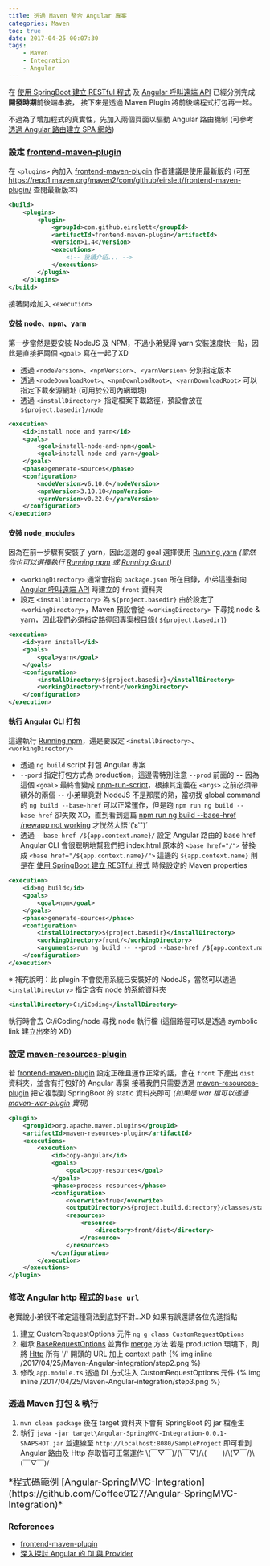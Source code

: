 ```yaml
---
title: 透過 Maven 整合 Angular 專案
categories: Maven
toc: true
date: 2017-04-25 00:07:30
tags:
    - Maven
    - Integration
    - Angular
---
```

在 [使用 SpringBoot 建立 RESTful 程式](/blog/2017/04/23/spring-boot-rest/) 及 [Angular 呼叫遠端 API](/blog/2017/04/23/Angular-proxy-to-backend-rest/) 已經分別完成**開發時期**前後端串接，
接下來是透過 Maven Plugin 將前後端程式打包再一起。

不過為了增加程式的真實性，先加入兩個頁面以驅動 Angular 路由機制 (可參考 [透過 Angular 路由建立 SPA 網站](/2017/04/24/Angular-simple-routing/))

<!--more-->

### 設定 [frontend-maven-plugin](https://github.com/eirslett/frontend-maven-plugin)
在 `<plugins>` 內加入 [frontend-maven-plugin](https://github.com/eirslett/frontend-maven-plugin)
作者建議是使用最新版的 (可至 https://repo1.maven.org/maven2/com/github/eirslett/frontend-maven-plugin/ 查閱最新版本)
```xml
<build>
    <plugins>
        <plugin>
            <groupId>com.github.eirslett</groupId>
            <artifactId>frontend-maven-plugin</artifactId>
            <version>1.4</version>
            <executions>
                <!-- 後續介紹... -->
            </executions>
        </plugin>
    </plugins>
</build>
```
接著開始加入 `<execution>`
#### 安裝 node、npm、yarn
第一步當然是要安裝 NodeJS 及 NPM，不過小弟覺得 yarn 安裝速度快一點，因此是直接把兩個 `<goal>` 寫在一起了XD
* 透過 `<nodeVersion>`、`<npmVersion>`、`<yarnVersion>` 分別指定版本
* 透過 `<nodeDownloadRoot>`、`<npmDownloadRoot>`、`<yarnDownloadRoot>` 可以指定下載來源網址 (可用於公司內網環境)
* 透過 `<installDirectory`> 指定檔案下載路徑，預設會放在 `${project.basedir}/node`
```xml
<execution>
    <id>install node and yarn</id>
    <goals>
        <goal>install-node-and-npm</goal>
        <goal>install-node-and-yarn</goal>
    </goals>
    <phase>generate-sources</phase>
    <configuration>
        <nodeVersion>v6.10.0</nodeVersion>
        <npmVersion>3.10.10</npmVersion>
        <yarnVersion>v0.22.0</yarnVersion>
    </configuration>
</execution>
```
#### 安裝 node_modules
因為在前一步驟有安裝了 yarn，因此這邊的 goal 選擇使用 [Running yarn](https://github.com/eirslett/frontend-maven-plugin#running-yarn)
*(當然你也可以選擇執行 [Running npm](https://github.com/eirslett/frontend-maven-plugin#running-npm) 或 [Running Grunt](https://github.com/eirslett/frontend-maven-plugin#running-grunt))*
* `<workingDirectory>` 通常會指向 `package.json` 所在目錄，小弟這邊指向 [Angular 呼叫遠端 API](/blog/2017/04/23/Angular-proxy-to-backend-rest/) 時建立的 `front` 資料夾
* 設定 `<installDirectory>` 為 `${project.basedir}`
  由於設定了 `<workingDirectory>`，Maven 預設會從 `<workingDirectory>` 下尋找 node & yarn，因此我們必須指定路徑回專案根目錄( `${project.basedir}`)
```xml
<execution>
    <id>yarn install</id>
    <goals>
        <goal>yarn</goal>
    </goals>
    <configuration>
        <installDirectory>${project.basedir}</installDirectory>
        <workingDirectory>front</workingDirectory>
    </configuration>
</execution>
```
#### 執行 Angular CLI 打包
這邊執行 [Running npm](https://github.com/eirslett/frontend-maven-plugin#running-npm)，還是要設定 `<installDirectory>`、`<workingDirectory>`
* 透過 `ng build` script 打包 Angular 專案
* `--pord` 指定打包方式為 production，這邊需特別注意 `--prod` 前面的 **`--`**
  因為這個 `<goal>` 最終會變成 [npm-run-script](https://docs.npmjs.com/cli/run-script)，根據其定義在 `<args>` 之前必須帶額外的兩個 `--`
  小弟畢竟對 NodeJS 不是那麼的熟，當初找 global command 的 `ng build --base-href` 可以正常運作，但是跑 `npm run ng build --base-href` 卻失敗 XD，直到看到這篇 [npm run ng build --base-href /newapp not working](https://github.com/angular/angular-cli/issues/5768) 才恍然大悟ˋ(′ε‵")ˊ
* 透過 `--base-href /${app.context.name}/` 設定 Angular 路由的 base href
  Angular CLI 會很聰明地幫我們把 index.html 原本的 `<base href="/">` 替換成 `<base href="/${app.context.name}/">`
  這邊的 `${app.context.name}` 則是在 [使用 SpringBoot 建立 RESTful 程式](/blog/2017/04/23/spring-boot-rest/) 時候設定的 Maven properties
```xml
<execution>
    <id>ng build</id>
    <goals>
        <goal>npm</goal>
    </goals>
    <phase>generate-sources</phase>
    <configuration>
        <installDirectory>${project.basedir}</installDirectory>
        <workingDirectory>front/</workingDirectory>
        <arguments>run ng build -- --prod --base-href /${app.context.name}/</arguments>
    </configuration>
</execution>
```

※ 補充說明：此 plugin 不會使用系統已安裝好的 NodeJS，當然可以透過 `<installDirectory>` 指定含有 node 的系統資料夾
```xml
<installDirectory>C:/iCoding</installDirectory>
```
執行時會去 C:/iCoding/node 尋找 node 執行檔 (這個路徑可以是透過 symbolic link 建立出來的 XD)

### 設定 [maven-resources-plugin](https://maven.apache.org/plugins/maven-resources-plugin/)
若 [frontend-maven-plugin](https://github.com/eirslett/frontend-maven-plugin) 設定正確且運作正常的話，會在 `front` 下產出 `dist` 資料夾，並含有打包好的 Angular 專案
接著我們只需要透過 [maven-resources-plugin](https://maven.apache.org/plugins/maven-resources-plugin/) 把它複製到 SpringBoot 的 static 資料夾即可
*(如果是 war 檔可以透過 [maven-war-plugin](https://maven.apache.org/plugins/maven-war-plugin/examples/including-excluding-files-from-war.html) 實現)*
```xml
<plugin>
    <groupId>org.apache.maven.plugins</groupId>
    <artifactId>maven-resources-plugin</artifactId>
    <executions>
        <execution>
            <id>copy-angular</id>
            <goals>
                <goal>copy-resources</goal>
            </goals>
            <phase>process-resources</phase>
            <configuration>
                <overwrite>true</overwrite>
                <outputDirectory>${project.build.directory}/classes/static</outputDirectory>
                <resources>
                    <resource>
                        <directory>front/dist</directory>
                    </resource>
                </resources>
            </configuration>
        </execution>
    </executions>
</plugin>
```

### 修改 Angular http 程式的 `base url`
老實說小弟很不確定這種寫法到底對不對...XD 如果有誤還請各位先進指點
1. 建立 CustomRequestOptions 元件 `ng g class CustomRequestOptions`
2. 繼承 [BaseRequestOptions](https://angular.io/docs/ts/latest/api/http/index/BaseRequestOptions-class.html) 並實作 [merge](https://angular.io/docs/ts/latest/api/http/index/RequestOptions-class.html#!#merge-anchor) 方法
  若是 production 環境下，則將 [Http](https://angular.io/docs/ts/latest/api/http/index/Http-class.html) 所有 '/' 開頭的 URL 加上 context path
{% img inline /2017/04/25/Maven-Angular-integration/step2.png %}
3. 修改 `app.module.ts` 透過 DI 方式注入 CustomRequestOptions 元件
{% img inline /2017/04/25/Maven-Angular-integration/step3.png %}

### 透過 Maven 打包 & 執行
1. `mvn clean package` 後在 target 資料夾下會有 SpringBoot 的 jar 檔產生
2. 執行 `java -jar target\Angular-SpringMVC-Integration-0.0.1-SNAPSHOT.jar` 並連線至 `http://localhost:8080/SampleProject` 即可看到 Angular 路由及 Http 存取皆可正常運作
  \\(￣▽￣)/(\￣▽)/\\(　 　)/\\(▽￣/)\\(￣▽￣)/ 

<span style="font-size: 1.3em">
*程式碼範例 [Angular-SpringMVC-Integration](https://github.com/Coffee0127/Angular-SpringMVC-Integration)*
</span>

### References
* [frontend-maven-plugin](https://github.com/eirslett/frontend-maven-plugin)
* [深入探討 Angular 的 DI 與 Provider](http://oomusou.io/angular/angular-di/)
